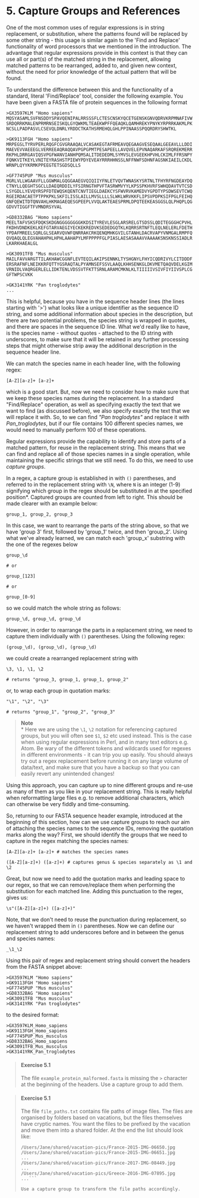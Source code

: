 # 5. Capture Groups and References
One of the most common uses of regular expressions is in string replacement, or substitution, where the patterns found will be replaced by some other string - this usage is similar again to the 'Find and Replace' functionality of word processors that we mentioned in the introduction. The advantage that regular expressions provide in this context is that they can use all or part(s) of the matched string in the replacement, allowing matched patterns to be rearranged, added to, and given new context, without the need for prior knowledge of the actual pattern that will be found. 

To understand the difference between this and the functionality of a standard, literal 'Find/Replace' tool, consider the following example. You have been given a FASTA file of protein sequences in the following format

```
>GX3597KLM "Homo sapiens"
MQSYASAMLSVFNSDDYSPAVQENIPALRRSSSFLCTESCNSKYQCETGENSKGNVQDRVKRPMNAFIVW
SRDQRRKMALENPRMRNSEISKQLGYQWKMLTEAEKWPFFQEAQKLQAMHREKYPNYKYRPRRKAKMLPK
NCSLLPADPASVLCSEVQLDNRLYRDDCTKATHSRMEHQLGHLPPINAASSPQQRDRYSHWTKL

>GK9113FGH "Homo sapiens"
MRPEGSLTYRVPERLRQGFCGVGRAAQALVCASAKEGTAFRMEAVQEGAAGVESEQAALGEEAVLLLDDI
MAEVEVVAEEEGLVERREEAQRAQQAVPGPGPMTPESAPEELLAVQVELEPVNAQARKAFSRQREKMERR
RKPHLDRRGAVIQSVPGFWANVIANHPQMSALITDEDEDMLSYMVSLEVGEEKHPVHLCKIMLFFRSNPY
FQNKVITKEYLVNITEYRASHSTPIEWYPDYEVEAYRRRHHNSSLNFFNWFSDHNFAGSNKIAEILCKDL
WRNPLQYYKRMKPPEEGTETSGDSQLLS

>GF7745PUP "Mus musculus"
MGRLVLLWGAAVFLLGGWMALGQGGAAEGVQIQIIYFNLETVQVTWNASKYSRTNLTFHYRFNGDEAYDQ
CTNYLLQEGHTSGCLLDAEQRDDILYFSIRNGTHPVFTASRWMVYYLKPSSPKHVRFSWHQDAVTVTCSD
LSYGDLLYEVQYRSPFDTEWQSKQENTCNVTIEGLDAEKCYSFWVRVKAMEDVYGPDTYPSDWSEVTCWQ
RGEIRDACAETPTPPKPKLSKFILISSLAILLMVSLLLLSLWKLWRVKKFLIPSVPDPKSIFPGLFEIHQ
GNFQEWITDTQNVAHLHKMAGAEQESGPEEPLVVQLAKTEAESPRMLDPQTEEKEASGGSLQLPHQPLQG
GDVVTIGGFTFVMNDRSYVAL

>GD8332BAG "Homo sapiens"
MEELTAFVSKSFDQKSKDGNGGGGGGGGKKDSITYREVLESGLARSRELGTSDSSLQDITEGGGHCPVHL
FKDHVDNDKEKLKEFGTARVAEGIYECKEKREDVKSEDEDGQTKLKQRRSRTNFTLEQLNELERLFDETH
YPDAFMREELSQRLGLSEARVQVWFQNRRAKCRKQENQMHKGVILGTANHLDACRVAPYVNMGALRMPFQ
QVQAQLQLEGVAHAHPHLHPHLAAHAPYLMFPPPPFGLPIASLAESASAAAVVAAAAKSNSKNSSIADLR
LKARKHAEALGL

>GK3091TFB "Mus musculus"
MAILFAVVARGTTILAKHAWCGGNFLEVTEQILAKIPSENNKLTYSHGNYLFHYICQDRIVYLCITDDDF
ERSRAFNFLNEIKKRFQTTYGSRAQTALPYAMNSEFSSVLAAQLKHHSENKGLDKVMETQAQVDELKGIM
VRNIDLVAQRGERLELLIDKTENLVDSSVTFKTTSRNLARAMCMKNLKLTIIIIIVSIVFIYIIVSPLCG
GFTWPSCVKK

>GK3141YRK "Pan troglodytes"
...

```

This is helpful, because you have in the sequence header lines (the lines starting with '>') what looks like a unique identifier as the sequence ID string, and some additional information about species in the description, but there are two potential problems, the species string is wrapped in quotes, and there are spaces in the sequence ID line. What we'd really like to have, is the species name - without quotes - attached to the ID string with underscores, to make sure that it will be retained in any further processing steps that might otherwise strip away the additional description in the sequence header line.

We can match the species name in each header line, with the following regex:

```
[A-Z][a-z]+ [a-z]+
```

which is a good start. But, now we need to consider how to make sure that we keep these species names during the replacement. In a standard "Find/Replace" operation, as well as specifying exactly the text that we want to find (as discussed before), we also specify exactly the text that we will replace it with. So, to we can find _"Pan troglodytes"_ and replace it with _Pan\_troglodytes_, but if our file contains 100 different species names, we would need to manually perform 100 of these operations.

Regular expressions provide the capability to identify and store parts of a matched pattern, for reuse in the replacement string. This means that we can find and replace all of those species names in a single operation, while maintaining the specific strings that we still need. To do this, we need to use _capture groups_.

In a regex, a capture group is established in with `()` parentheses, and referred to in the replacement string with `\N`, where `N` is an integer (1-9) signifying which group in the regex should be substituted in at the specified position\*. Captured groups are counted from left to right. This should be made clearer with an example below:

```
group_1, group_2, group_3
```

In this case, we want to rearrange the parts of the string above, so that we have 'group 3' first, followed by 'group_1' twice, and then 'group_2'. Using what we've already learned, we can match each 'group_x' substring with the one of the regexes below

```
group_\d

# or

group_[123]

# or

group_[0-9]
```

so we could match the whole string as follows:

```
group_\d, group_\d, group_\d
```

However, in order to rearrange the parts in a replacement string, we need to capture them individually with `()` parentheses. Using the following regex:

```
(group_\d), (group_\d), (group_\d)
```

we could create a rearranged replacement string with

```
\3, \1, \1, \2

# returns "group_3, group_1, group_1, group_2"
```

or, to wrap each group in quotation marks:

```
"\1", "\2", "\3"

# returns "group_1", "group_2", "group_3"
```

> __Note__  
> \* Here we are using the `\1`, `\2`  notation for referencing
> captured groups, but you will often see `$1`, `$2` etc used instead.
> This is the case when using regular expressions in Perl, and in many
> text editors e.g. Atom. Be wary of the different tokens and 
> wildcards used for regexes in different environments - it can trip
> you up easily. You should always try out a regex replacement before
> running it on any large volume of data/text, and make sure that you
> have a backup so that you can easily revert any unintended changes!

Using this approach, you can capture up to nine different groups and re-use as many of them as you like in your replacement string. This is really helpful when reformatting large files e.g. to remove additional characters, which can otherwise be very fiddly and time-consuming.

So, returning to our FASTA sequence header example, introduced at the beginning of this section, how can we use capture groups to reach our aim of 
attaching the species names to the sequence IDs, removing the quotation marks along the way? First, we should identify the groups that we need to capture in the regex matching the species names:

```
[A-Z][a-z]+ [a-z]+ # matches the species names

([A-Z][a-z]+) ([a-z]+) # captures genus & species separately as \1 and \2
```

Great, but now we need to add the quotation marks and leading space to our regex, so that we can remove/replace them when performing the substitution for each matched line. Adding this punctuation to the regex, gives us:

```
\s"([A-Z][a-z]+) ([a-z]+)"
```

Note, that we don't need to reuse the punctuation during replacement, so we haven't wrapped them in `()` parentheses. Now we can define our replacement string to add underscores before and in between the genus and species names:

```
_\1_\2
```

Using this pair of regex and replacement string should convert the headers from the FASTA snippet above:

```
>GX3597KLM "Homo sapiens"
>GK9113FGH "Homo sapiens"
>GF7745PUP "Mus musculus"
>GD8332BAG "Homo sapiens"
>GK3091TFB "Mus musculus"
>GK3141YRK "Pan troglodytes"
```

to the desired format:

```
>GX3597KLM_Homo_sapiens
>GK9113FGH_Homo_sapiens
>GF7745PUP_Mus_musculus
>GD8332BAG_Homo_sapiens
>GK3091TFB_Mus_musculus
>GK3141YRK_Pan_troglodytes
```

> #### Exercise 5.1
> The file `example_protein_malformed.fasta` is missing the `>` character at the beginning of the headers. Use a capture group to add them.


> #### Exercise 5.1
> The file `file_paths.txt` contains file paths of image files. The files are organised by folders based on vacations, but the files themselves have cryptic names. You want the files to be prefixed by the vacation and move them into a shared folder. At the end the list should look like:
>
> ```
> /Users/Jane/shared/vacation-pics/France-2015-IMG-06650.jpg
> /Users/Jane/shared/vacation-pics/France-2015-IMG-06651.jpg
> ...
> /Users/Jane/shared/vacation-pics/France-2017-IMG-08449.jpg
> ...
> /Users/Jane/shared/vacation-pics/Greece-2016-IMG-07895.jpg
> ...```
>
> Use a capture group to transform the file paths accordingly.


